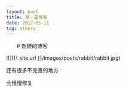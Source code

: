 ```yaml
---
layout: post
title: 第一篇博客
date: 2017-05-11 
tag: others
---
```


　　# 新建的博客

![]({{ site.url }}/images/posts/rabbit/rabbit.jpg)

还有很多不完善的地方

会慢慢修复

